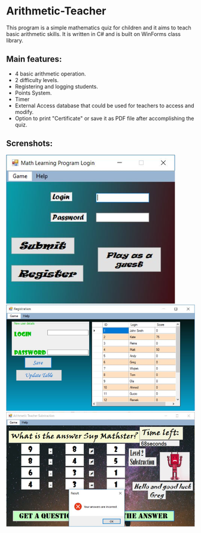 # Arithmetic-Teacher
This program is a simple mathematics quiz for children and it aims to teach basic arithmetic skills. It is written in C# and is built on WinForms class library.
## Main features:
- 4 basic arithmetic operation.
- 2 difficulty levels.
- Registering and logging students.
- Points System.
- Timer
- External Access database that could be used for teachers to access and modify.
- Option to print "Certificate" or save it as PDF file after accomplishing the quiz.

## Screnshots:

![Registering](Ar1.JPG)
![asddd](Art2.jpg)
![sfd](Art3.jpg)
